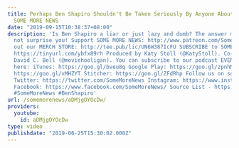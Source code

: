 ```yaml
---
title: Perhaps Ben Shapiro Shouldn't Be Taken Seriously By Anyone About Anything -
  SOME MORE NEWS
date: "2019-09-15T10:38:37+08:00"
description: 'Is Ben Shapiro a liar or just lazy and dumb? The answer may definitely
  not surprise you! Support SOME MORE NEWS: http://www.patreon.com/SomeMoreNews Check
  out our MERCH STORE: http://tee.pub/lic/UN6W387IcFU SUBSCRIBE to SOME MORE NEWS:
  https://tinyurl.com/ybfx89rh Produced by Katy Stoll (@KatyStoll). Co-written by
  David C. Bell (@moviehooligan). You can subscribe to our podcast EVEN MORE NEWS
  here: iTunes: https://goo.gl/bveu8q Google Play: https://goo.gl/zpnhN9 Soundcloud:
  https://goo.gl/xMHZYT Stitcher: https://goo.gl/ZFdRhp Follow us on social Media!
  Twitter: https://twitter.com/SomeMoreNews Instagram: https://www.instagram.com/SomeMoreNews/
  Facebook: https://www.facebook.com/SomeMoreNews/ Source List - https://tinyurl.com/y44z27vn
  #SomeMoreNews #BenShapiro'
url: /somemorenews/aDMjgOYOcDw/
providers:
  youtube:
    id: aDMjgOYOcDw
type: video
publishdate: "2019-06-25T15:30:02.000Z"
---
```

